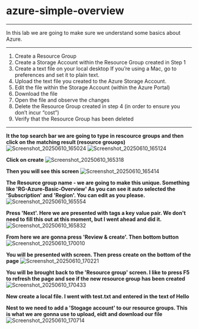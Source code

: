 # azure-simple-overview
---
In this lab we are going to make sure we understand some basics about Azure. 

---

1. Create a Resource Group
2. Create a Storage Account within the Resource Group created in Step 1
3. Create a text file on your local desktop If you’re using a Mac, go to preferences and set it to plain text.
4. Upload the text file you created to the Azure Storage Account.
5. Edit the file within the Storage Account (within the Azure Portal)
6. Download the file
7. Open the file and observe the changes
8. Delete the Resource Group created in step 4 (in order to ensure you don’t incur “cost”)
9. Verify that the Resource Group has been deleted

---

**It the top search bar we are going to type in rescource groups and then click on the matching result (resource grouops)**
![Screenshot_20250610_165024](https://github.com/user-attachments/assets/f51aa1df-c2da-4fac-9b11-b33836e03773)
![Screenshot_20250610_165124](https://github.com/user-attachments/assets/1dd1b3a3-2be3-4aab-a15e-45b6127ccaf3)

**Click on create** 
![Screenshot_20250610_165318](https://github.com/user-attachments/assets/7d38685b-a4fd-428b-8dc6-969304bb83c2)

**Then you will see this screen**
![Screenshot_20250610_165414](https://github.com/user-attachments/assets/ed61ff1b-4444-43cc-a373-7a9e34452ab3)

**The Resource group name - we are going to make this unique. Something like 'RG-Azure-Basic-Overview'
As you can see it auto selected the 'Subscription' and 'Region'. You can edit as you please.**
![Screenshot_20250610_165554](https://github.com/user-attachments/assets/6a3c6bae-44ea-48c7-887f-0c3e334a8f36)

**Press 'Next'. Here we are presented with tags a key value pair. We don't need to fill this out at this moment, but I went ahead and did it.**
![Screenshot_20250610_165832](https://github.com/user-attachments/assets/62c5b7f1-9beb-4a88-a2b5-ae8bb5cf20d2)

**From here we are gonna press 'Review & create'. Then bottom button**
![Screenshot_20250610_170010](https://github.com/user-attachments/assets/f38b2787-c140-416e-a1e1-c04db81e4a00)

**You will be presented with screen. Then press create on the bottom of the page**
![Screenshot_20250610_170221](https://github.com/user-attachments/assets/7ac7914a-2083-4dc5-9714-09c037ce7209)

**You will be brought back to the 'Resource group' screen. I like to press F5 to refresh the page and see if the new resource group has been created**
![Screenshot_20250610_170433](https://github.com/user-attachments/assets/ef4bd33a-43c4-45b8-b082-62dbe53a74b1)

**New create a local file. I went with test.txt and entered in the text of Hello**

**Nest to we need to add a 'Stogage account' to our resource groups. This is what we are gonna use to upload, eidt and download our file**
![Screenshot_20250610_170714](https://github.com/user-attachments/assets/6c4ddde7-3be5-40b4-8a5e-fb36ee8ea893)



